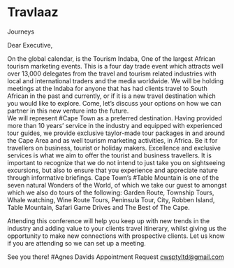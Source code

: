 Travlaaz
========

Journeys

Dear Executive,

On the global calendar, is the Tourism Indaba, One of the largest African tourism marketing events. This is a four day trade event which attracts well over 13,000 delegates from the travel and tourism related industries with local and international traders and the media worldwide.
We will be holding meetings at the Indaba for anyone that has had clients travel to South African in the past and currently, or if it is a new travel destination which you would like to explore. Come, let’s discuss your options on how we can partner in this new venture into the future.   
We will represent #Cape Town as a preferred destination. Having provided more than 10 years’ service in the industry and equipped with experienced tour guides, we provide exclusive taylor-made tour packages in and around the Cape Area and as well tourism marketing activities, in Africa. Be it for travellers on business, tourist or holiday makers. Excellence and exclusive services is what we aim to offer the tourist and business travellers. It is important to recognize that we do not intend to just take you on sightseeing excursions, but also to ensure that you experience and appreciate nature through informative briefings.
Cape Town’s #Table Mountain is one of the seven natural Wonders of the World, of which we take our guest to amongst which we also do tours of the following: Garden Route, Township Tours, Whale watching, Wine Route Tours, Peninsula Tour, City, Robben Island, Table Mountain, Safari Game Drives and The Best of The Cape.
            
Attending this conference will help you keep up with new trends in the industry and adding value to your clients travel itinerary, whilst giving us the opportunity to make new connections with prospective clients.
Let us know if you are attending so we can set up a meeting.

See you there!
#Agnes Davids
Appointment Request cwsptyltd@gmail.com
